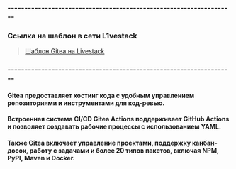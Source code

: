### -------------------------------------------------------------------
### Ссылка на шаблон в сети L1vestack
> [Шаблон Gitea на Livestack](https://console.l1vestack.ru/template/gitea)

### -------------------------------------------------------------------

#### Gitea предоставляет хостинг кода с удобным управлением репозиториями и инструментами для код-ревью.
#### Встроенная система CI/CD Gitea Actions поддерживает GitHub Actions и позволяет создавать рабочие процессы с использованием YAML.
#### Также Gitea включает управление проектами, поддержку канбан-досок, работу с задачами и более 20 типов пакетов, включая NPM, PyPI, Maven и Docker.